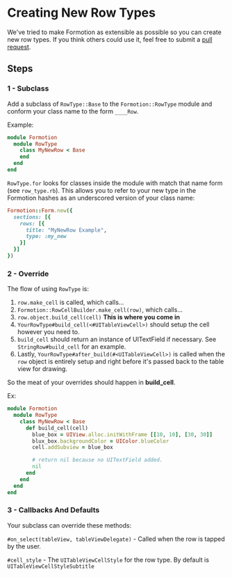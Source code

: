 # Creating New Row Types

We've tried to make Formotion as extensible as possible so you can create new row types. If you think others could use it, feel free to submit a [pull request](https://github.com/clayallsopp/formotion/pulls).

## Steps

### 1 - Subclass

Add a subclass of `RowType::Base` to the `Formotion::RowType` module and conform your class name to the form `____Row`.

Example:

```ruby
module Formotion
  module RowType
    class MyNewRow < Base
    end
  end
end
```

`RowType.for` looks for classes inside the module with match that name form (see `row_type.rb`). This allows you to refer to your new type in the Formotion hashes as an underscored version of your class name:

```ruby
Formotion::Form.new({
  sections: [{
    rows: [{
      title: "MyNewRow Example",
      type: :my_new
    }]
  }]
})
```

### 2 - Override

The flow of using `RowType` is:

1. `row.make_cell` is called, which calls...
2. `Formotion::RowCellBuilder.make_cell(row)`, which calls...
3. `row.object.build_cell(cell)` **This is where you come in**
4. `YourRowType#build_cell(<#UITableViewCell>)` should setup the cell however you need to.
5. `build_cell` should return an instance of UITextField if necessary. See `StringRow#build_cell` for an example.
6. Lastly, `YourRowType#after_build(#<UITableViewCell>)` is called when the `row` object is entirely setup and right before it's passed back to the table view for drawing.

So the meat of your overrides should happen in **build_cell**.

Ex:

```ruby
module Formotion
  module RowType
    class MyNewRow < Base
      def build_cell(cell)
        blue_box = UIView.alloc.initWithFrame [[10, 10], [30, 30]]
        blux_box.backgroundColor = UIColor.blueColor
        cell.addSubview = blue_box

        # return nil because no UITextField added.
        nil
      end
    end
  end
end
```

### 3 - Callbacks And Defaults

Your subclass can override these methods:

`#on_select(tableView, tableViewDelegate)` - Called when the row is tapped by the user.

`#cell_style` - The `UITableViewCellStyle` for the row type. By default is `UITableViewCellStyleSubtitle`